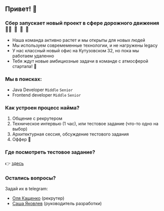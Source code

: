 ## Привет! :wave:

### Сбер запускает новый проект в сфере дорожного движения :vertical_traffic_light::car:&nbsp;&nbsp;:bicyclist:&nbsp;&nbsp;:taxi:&nbsp;&nbsp;:articulated_lorry:

- Наша команда активно растет и мы открыты для новых людей
- Мы используем совремеменные технологии, и не нагружены legacy
- У нас классный новый офис на Кутузовском 32, но пока мы работаем удаленно
- Тебя ждут новые амбициозные задачи в команде с атмосферой стартапа! :metal:

### Мы в поисках:

- Java Developer `Middle` `Senior`
- Frontend developer `Middle` `Senior`

### Как устроен процесс найма?

1. Общение с рекрутером
2. Техническое интервью (1 час), или тестовое задание (что-то одно на выбор)
3. Архитектурная сессия, обсуждение тестового задания
4. Оффер :handshake:

### Где посмотреть тестовое задание?

:point_right: [здесь](assessments/index.md)

### Остались вопросы?

Задай их в telegram:

- [Оля Кащенко](https://t.me/okashchenko) (рекрутер)
- [Саша Яковлев](https://t.me/stedman) (руководитель разработки)
